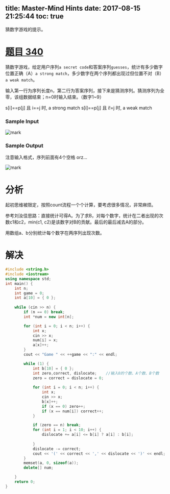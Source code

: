 title: Master-Mind Hints
date: 2017-08-15 21:25:44
toc: true
---

猜数字游戏的提示。<!--more-->

# [题目 340](https://uva.onlinejudge.org/index.php?option=com_onlinejudge&Itemid=8&page=show_problem&problem=276) 

猜数字游戏，给定用户序列`a secret code`和答案序列`guesses`，统计有多少数字位置正确（A）`a strong match`，多少数字在两个序列都出现过但位置不对（B）`a weak match`。

输入第一行为序列长度n，第二行为答案序列，接下来是猜测序列。猜测序列为全零，该组数据结束；n=0时输入结束。（数字1~9）

s[i]==p[j] 且 i==j 时, a strong match
s[i]==p[j] 且 i!=j 时, a weak match

### Sample Input

![mark](http://cindy1024-blog.test.upcdn.net/20170816/172153549.png)

### Sample Output

注意输入格式，序列前面有4个空格 orz...

![mark](http://cindy1024-blog.test.upcdn.net/20170816/172219874.png)

# 分析

起初思维被限定，按照count流程一个个计算，要考虑很多情况，非常麻烦。

参考刘汝佳思路：直接统计可得A。为了求B，对每个数字，统计在二者出现的次数c1和c2，min(c1, c2)是该数字对B的贡献。最后的最后减去A的部分。

用数组a、b分别统计每个数字在两序列出现次数。

# 解决

```cpp
#include <string.h>
#include <iostream>
using namespace std;
int main() {
    int n;
    int game = 0;
    int a[10] = { 0 };
    
    while (cin >> n) {
        if (n == 0) break;
        int *num = new int[n];

        for (int i = 0; i < n; i++) {
            int x;
            cin >> x;
            num[i] = x;
            a[x]++;
        }
        cout << "Game " << ++game << ":" << endl;

        while (1) {
            int b[10] = { 0 };
            int zero,correct, dislocate;    //输入0的个数、A个数、B个数
            zero = correct = dislocate = 0;
            
            for (int i = 0; i < n; i++) {
                int x;
                cin >> x;
                b[x]++;
                if (x == 0) zero++;
                if (x == num[i]) correct++;
            }

            if (zero == n) break;
            for (int i = 1; i < 10; i++) {
                dislocate += a[i] <= b[i] ? a[i] : b[i];
                
            }
            dislocate -= correct;
            cout << '(' << correct << ',' << dislocate << ')' << endl;
        }
        memset(a, 0, sizeof(a));
        delete[] num;

    }
    return 0;
}
```
